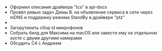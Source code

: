 * Оформил описание драйвера "tcs" в api-docs
* Провёл ревью задач Димы В. на объявление сервиса в сети через mDNS и поддержку режима StandBy в драйвере "ptz"
* 
* Загорутинить сбор id микрофонов
* Собрать билд для Максима на macOS или завести ему на отдельном хосте с двумя другими камерами
* Обсудить С4 с Андреем